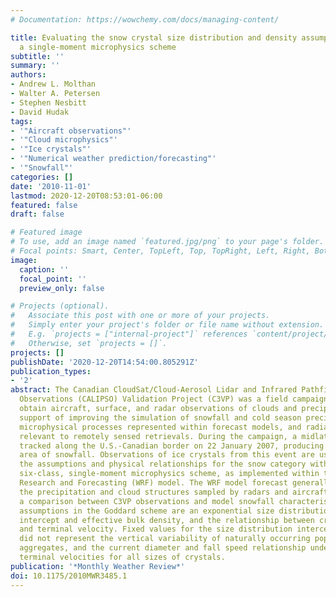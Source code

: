 ```yaml
---
# Documentation: https://wowchemy.com/docs/managing-content/

title: Evaluating the snow crystal size distribution and density assumptions within
  a single-moment microphysics scheme
subtitle: ''
summary: ''
authors:
- Andrew L. Molthan
- Walter A. Petersen
- Stephen Nesbitt
- David Hudak
tags:
- '"Aircraft observations"'
- '"Cloud microphysics"'
- '"Ice crystals"'
- '"Numerical weather prediction/forecasting"'
- '"Snowfall"'
categories: []
date: '2010-11-01'
lastmod: 2020-12-20T08:53:01-06:00
featured: false
draft: false

# Featured image
# To use, add an image named `featured.jpg/png` to your page's folder.
# Focal points: Smart, Center, TopLeft, Top, TopRight, Left, Right, BottomLeft, Bottom, BottomRight.
image:
  caption: ''
  focal_point: ''
  preview_only: false

# Projects (optional).
#   Associate this post with one or more of your projects.
#   Simply enter your project's folder or file name without extension.
#   E.g. `projects = ["internal-project"]` references `content/project/deep-learning/index.md`.
#   Otherwise, set `projects = []`.
projects: []
publishDate: '2020-12-20T14:54:00.805291Z'
publication_types:
- '2'
abstract: The Canadian CloudSat/Cloud-Aerosol Lidar and Infrared Pathfinder Satellite
  Observations (CALIPSO) Validation Project (C3VP) was a field campaign designed to
  obtain aircraft, surface, and radar observations of clouds and precipitation in
  support of improving the simulation of snowfall and cold season precipitation, their
  microphysical processes represented within forecast models, and radiative properties
  relevant to remotely sensed retrievals. During the campaign, a midlatitude cyclone
  tracked along the U.S.-Canadian border on 22 January 2007, producing an extensive
  area of snowfall. Observations of ice crystals from this event are used to evaluate
  the assumptions and physical relationships for the snow category within the Goddard
  six-class, single-moment microphysics scheme, as implemented within the Weather
  Research and Forecasting (WRF) model. The WRF model forecast generally reproduced
  the precipitation and cloud structures sampled by radars and aircraft, permitting
  a comparison between C3VP observations and model snowfall characteristics. Key snowfall
  assumptions in the Goddard scheme are an exponential size distribution with fixed
  intercept and effective bulk density, and the relationship between crystal diameter
  and terminal velocity. Fixed values for the size distribution intercept and density
  did not represent the vertical variability of naturally occurring populations of
  aggregates, and the current diameter and fall speed relationship underestimated
  terminal velocities for all sizes of crystals.
publication: '*Monthly Weather Review*'
doi: 10.1175/2010MWR3485.1
---
```

